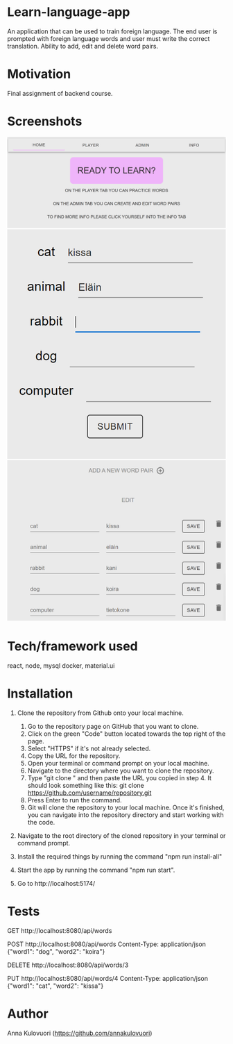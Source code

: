 
# Learn-language-app
An application that can be used to train foreign language. The end user is prompted with foreign language words and user must write the correct translation.
Ability to add, edit and delete word pairs.

# Motivation
Final assignment of backend course.

# Screenshots
![Homepage](images/homepage.png)
![Player view](images/playerview.png)
![Admin view](images/adminview.png)

# Tech/framework used
react, node, mysql
docker, material.ui

# Installation
1. Clone the repository from Github onto your local machine.
    1. Go to the repository page on GitHub that you want to clone.
    2. Click on the green "Code" button located towards the top right of the page.
    3. Select "HTTPS" if it's not already selected.
    4. Copy the URL for the repository.
    5. Open your terminal or command prompt on your local machine.
    6. Navigate to the directory where you want to clone the repository.
    7. Type "git clone " and then paste the URL you copied in step 4. It should look something like this: 
    git clone https://github.com/username/repository.git
    8. Press Enter to run the command.
    9. Git will clone the repository to your local machine. Once it's finished, you can navigate into the repository directory and start working with the code.

2. Navigate to the root directory of the cloned repository in your terminal or command prompt.

3. Install the required things by running the command "npm run install-all"

4. Start the app by running the command "npm run start".

5. Go to http://localhost:5174/

# Tests
GET http://localhost:8080/api/words

POST http://localhost:8080/api/words
Content-Type: application/json
{"word1": "dog", "word2": "koira"}

DELETE http://localhost:8080/api/words/3

PUT http://localhost:8080/api/words/4
Content-Type: application/json
{"word1": "cat", "word2": "kissa"}

# Author
Anna Kulovuori (https://github.com/annakulovuori)

